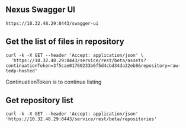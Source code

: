 ## Nexus Swagger UI

    https://10.32.48.29:8443/swagger-ui
    
## Get the list of files in repository

    curl -k -X GET --header 'Accept: application/json' \
      'https://10.32.48.29:8443/service/rest/beta/assets?continuationToken=3f5cae01760233b6f5d4cbd34da22eb8&repository=raw-tedp-hosted'

   ContinuationToken is to continue listing
   
## Get repository list

    curl -k -X GET --header 'Accept: application/json' 'https://10.32.48.29:8443/service/rest/beta/repositories'
   